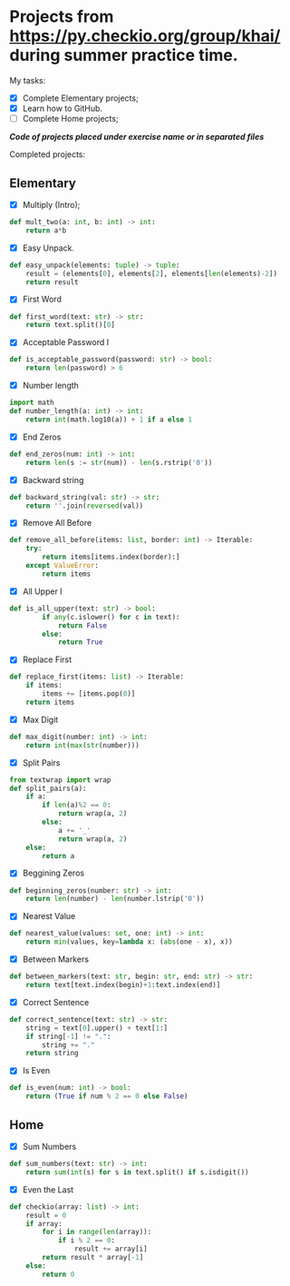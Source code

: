 # Projects from https://py.checkio.org/group/khai/ during summer practice time.

My tasks:

- [x] Complete Elementary projects;
- [x] Learn how to GitHub.
- [ ] Complete Home projects;

***Code of projects placed under exercise name or in separated files*** 

Completed projects:

## Elementary
- [x] Multiply (Intro);
```Python
def mult_two(a: int, b: int) -> int:
    return a*b
```
- [x] Easy Unpack.
```Python
def easy_unpack(elements: tuple) -> tuple:
    result = (elements[0], elements[2], elements[len(elements)-2])
    return result
```
- [x] First Word
```Python
def first_word(text: str) -> str:
    return text.split()[0]
```
- [x] Acceptable Password I
```Python
def is_acceptable_password(password: str) -> bool:
    return len(password) > 6
```
- [x] Number length
```Python
import math
def number_length(a: int) -> int:
    return int(math.log10(a)) + 1 if a else 1
```
- [x] End Zeros
```Python
def end_zeros(num: int) -> int:
    return len(s := str(num)) - len(s.rstrip('0'))
```
- [x] Backward string
```Python
def backward_string(val: str) -> str:
    return ''.join(reversed(val))
```
- [x] Remove All Before 
```Python
def remove_all_before(items: list, border: int) -> Iterable:
    try:
        return items[items.index(border):]
    except ValueError:
        return items
```
- [x] All Upper I
```Python
def is_all_upper(text: str) -> bool:
        if any(c.islower() for c in text):
            return False
        else:
            return True
```
- [x] Replace First
```Python
def replace_first(items: list) -> Iterable:
    if items:
        items += [items.pop(0)]
    return items
```
- [x] Max Digit
```Python
def max_digit(number: int) -> int:
    return int(max(str(number)))
```
- [x] Split Pairs
```Python
from textwrap import wrap
def split_pairs(a):
    if a:
        if len(a)%2 == 0:
            return wrap(a, 2)
        else:
            a += '_'
            return wrap(a, 2)
    else:
        return a
```
- [x] Beggining Zeros
```Python
def beginning_zeros(number: str) -> int:
    return len(number) - len(number.lstrip('0'))
```
- [x] Nearest Value
```Python
def nearest_value(values: set, one: int) -> int:
    return min(values, key=lambda x: (abs(one - x), x))
```
- [x] Between Markers
```Python
def between_markers(text: str, begin: str, end: str) -> str:
    return text[text.index(begin)+1:text.index(end)]
```
- [x] Correct Sentence
```Python
def correct_sentence(text: str) -> str:
    string = text[0].upper() + text[1:]
    if string[-1] != ".":
        string += "."
    return string
```
- [x] Is Even
```Python
def is_even(num: int) -> bool:
    return (True if num % 2 == 0 else False)
```
## Home
- [x] Sum Numbers
```Python
def sum_numbers(text: str) -> int:
    return sum(int(s) for s in text.split() if s.isdigit())
```
- [x] Even the Last
```Python
def checkio(array: list) -> int:
    result = 0
    if array:
        for i in range(len(array)):
            if i % 2 == 0:
                result += array[i]
        return result * array[-1]
    else:
        return 0
```

